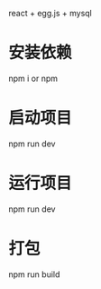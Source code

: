 react  + egg.js + mysql

# 安装依赖
npm i or npm 
# 启动项目
npm run dev

# 运行项目
npm run dev

# 打包
npm run build